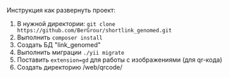 Инструкция как развернуть проект:

1. В нужной директории: `git clone https://github.com/BerGrour/shortlink_genomed.git`
2. Выполнить `composer install`
3. Создать БД "link_genomed"
4. Выполнить миграции `./yii migrate`
5. Поставить `extension=gd` для работы с изображениями (для qr-кода)
6. Создать директорию /web/qrcode/
